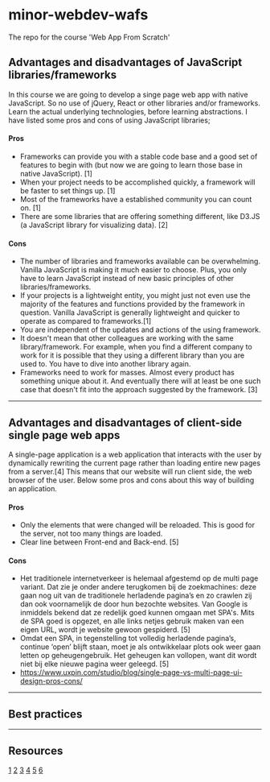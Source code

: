# minor-webdev-wafs
The repo for the course 'Web App From Scratch'

## Advantages and disadvantages of JavaScript libraries/frameworks
In this course we are going to develop a singe page web app with native JavaScript. So no use of jQuery, React or other libraries and/or frameworks. Learn the actual underlying technologies, before learning abstractions. I have listed some pros and cons of using JavaScript libraries;

#### Pros
* Frameworks can provide you with a stable code base and a good set of features to begin with (but now we are going to learn those base in native JavaScript). [1]
* When your project needs to be accomplished quickly, a framework will be faster to set things up. [1]
* Most of the frameworks have a established community you can count on.  [1]
* There are some libraries that are offering something different, like D3.JS (a JavaScript library for visualizing data). [2]

#### Cons
* The number of libraries and frameworks available can be overwhelming. Vanilla JavaScript is making it much easier to choose. Plus, you only have to learn JavaScript instead of new basic principles of other libraries/frameworks.
* If your projects is a lightweight entity, you might just not even use the majority of the features and functions provided by the framework in question. Vanilla JavaScript is generally lightweight and quicker to operate as compared to frameworks.[1]
* You are independent of the updates and actions of the using framework.
* It doesn't mean that other colleagues are working with the same library/framework. For example, when you find a different company to work for it is possible that they using a different library than you are used to. You have to dive into another library again.
* Frameworks need to work for masses. Almost every product has something unique about it. And eventually there will at least be one such case that doesn't fit into the approach suggested by the framework. [3]

***

## Advantages and disadvantages of client-side single page web apps
A single-page application is a web application that interacts with the user by dynamically rewriting the current page rather than loading entire new pages from a server.[4] This means that our website will run client side, the web browser of the user. Below some pros and cons about this way of building an application.

#### Pros
* Only the elements that were changed will be reloaded. This is good for the server, not too many things are loaded.
* Clear line between Front-end and Back-end. [5]

#### Cons
* Het traditionele internetverkeer is helemaal afgestemd op de multi page variant. Dat zie je onder andere terugkomen bij de zoekmachines: deze gaan nog uit van de traditionele herladende pagina’s en zo crawlen zij dan ook voornamelijk de door hun bezochte websites. Van Google is inmiddels bekend dat ze redelijk goed kunnen omgaan met SPA's. Mits de SPA goed is opgezet, en alle links netjes gebruik maken van een eigen URL, wordt je website gewoon gespiderd. [5]
* Omdat een SPA, in tegenstelling tot volledig herladende pagina’s, continue ‘open’ blijft staan, moet je als ontwikkelaar plots ook weer gaan letten op geheugengebruik. Het geheugen kan vollopen, want dit wordt niet bij elke nieuwe pagina weer geleegd. [5]
* https://www.uxpin.com/studio/blog/single-page-vs-multi-page-ui-design-pros-cons/

***

## Best practices

***

## Resources
[1](https://www.noupe.com/development/javascript-frameworks-94897.html)
[2](https://learntocodewith.me/posts/javascript-libraries-frameworks/)
[3](https://www.quora.com/What-are-the-pros-and-cons-of-JavaScript-frameworks)
[4](https://en.wikipedia.org/wiki/Single-page_application)
[5](https://www.oberon.nl/whitepapers/single-page-applications)
[6](https://www.uxpin.com/studio/blog/single-page-vs-multi-page-ui-design-pros-cons/)
